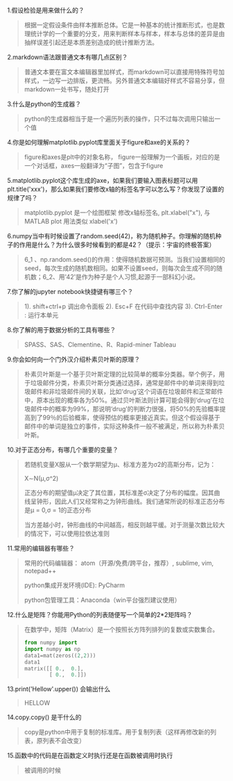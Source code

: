 1.假设检验是用来做什么的？

> 根据一定假设条件由样本推断总体。它是一种基本的统计推断形式，也是数理统计学的一个重要的分支，用来判断样本与样本，样本与总体的差异是由抽样误差引起还是本质差别造成的统计推断方法。

2.markdown语法跟普通文本有哪几点区别？

> 普通文本要在富文本编辑器里加样式，而markdown可以直接用特殊符号加样式，一边写一边排版，更流畅。另外普通文本编辑好样式不容易分享，但markdown一处书写，随处打开

3.什么是python的生成器？

> python的生成器相当于是一个遍历列表的操作，只不过每次调用只输出一个值

4.你是如何理解matplotlib.pyplot库里面关于figure和axe的关系的？

> figure和axes是plt中的对象名称， figure一般理解为一个画板，对应的是一个对话框，axes一般翻译为“子图”，包含于figure

5.matplotlib.pyplot这个库生成的axe，如果我们要输入图表标题可以用plt.title('xxx')，那么如果我们要修改x轴的标签名字可以怎么写？你发现了设置的规律了吗？

> matplotlib.pyplot 是一个绘图框架
> 修改x轴标签名, plt.xlabel("x"), 与MATLAB plot 用法类似 xlabel('x')

6.numpy当中有时候设置了random.seed(42)，称为随机种子。你理解的随机种子的作用是什么？为什么很多时候看到的都是42？（提示：宇宙的终极答案）

> 6_1 、np.random.seed()的作用：使得随机数据可预测。当我们设置相同的seed，每次生成的随机数相同。如果不设置seed，则每次会生成不同的随机数；6_2、用'42'是作为种子是个人习惯,起源于一部科幻小说。

7.你了解的jupyter notebook快捷键有哪三个？

>  1). shift+ctrl+p  调出命令面板   2). Esc+F 在代码中查找内容   3). Ctrl-Enter : 运行本单元

8.你了解的用于数据分析的工具有哪些？

> SPASS、SAS、Clementine、R、Rapid-miner Tableau

9.你会如何向一个门外汉介绍朴素贝叶斯的原理？

> 朴素贝叶斯是一个基于贝叶斯定理的比较简单的概率分类器。举个例子，用于垃圾邮件分类，朴素贝叶斯分类通过选择，通常是邮件中的单词来得到垃圾邮件和非垃圾邮件间的关联，比如‘drug’这个词语在垃圾邮件和正常邮件中，原本出现的概率各为50%。通过贝叶斯法则计算可能会得到‘drug’在垃圾邮件中的概率为99%，那说明‘drug’的判断力很强，将50%的先验概率提高到了99％的后验概率，使得预估的概率更接近真实。但这个假设得基于邮件中的单词是独立的事件，实际这种条件一般不被满足，所以称为朴素贝叶斯。

10.对于正态分布，有哪几个重要的变量？

> 若随机变量X服从一个数学期望为μ、标准方差为σ2的高斯分布，记为：
>
> X∼N(μ,σ^2)
>
> 正态分布的期望值μ决定了其位置，其标准差σ决定了分布的幅度。因其曲线呈钟形，因此人们又经常称之为钟形曲线。我们通常所说的标准正态分布是μ = 0,σ = 1的正态分布
>
> 当方差越小时，钟形曲线的中间越高，相反则越平缓。对于测量次数比较大的情况下，可以使用拉依达准则

11.常用的编辑器有哪些？

> 常用的代码编辑器： atom（开源/免费/跨平台，推荐）, sublime, vim, notepad++
>
> python集成开发环境(IDE): PyCharm
>
> python包管理工具：Anaconda（win平台强烈建议使用）

12.什么是矩阵？你能用Python的列表随便写一个简单的2*2矩阵吗？

> 在数学中，矩阵（Matrix）是一个按照长方阵列排列的复数或实数集合。                                          
>
> ```python
> from numpy import                        
> import numpy as np                     
> data1=mat(zeros((2,2)))                
> data1                                              
> matrix([[ 0.,  0.],
>         [ 0.,  0.]])
> ```

13.print('Hellow'.upper()) 会输出什么

> HELLOW

14.copy.copy() 是干什么的

> copy是python中用于复制的标准库。用于复制列表（这样再修改新的列表，原列表不会改变）

15.函数中的代码是在函数定义时执行还是在函数被调用时执行

> 被调用的时候
